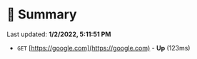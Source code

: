 # 📖 Summary
Last updated: **1/2/2022, 5:11:51 PM**

- `GET` [https://google.com](https://google.com) - **Up** (123ms)
